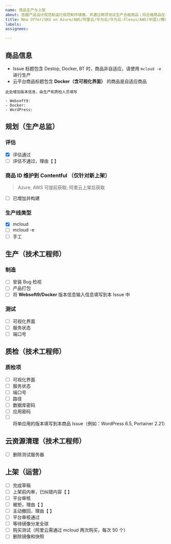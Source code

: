 ```yaml
---
name: 商品生产与上架
about: 依据产品设计规范和运行规范制作镜像，并通过两项测试生产合格商品；将合格商品在各大云平台上架
title: New Offer/SKU on Azure/AWS/阿里云/华为云/华为云-Flexus/AWS(中国)/腾讯云/AlibabaCloud/HUAWEICLOUD/HUAWEICLOUD-Flexus
labels: 
assignees: 

---
```


## 商品信息

- Issue 标题包含 Destop, Docker, BT 时，商品非自适应，请使用 `mcloud -e` 进行生产
- 云平台商品标题包含 **Docker（含可视化界面）** 的商品是自适应商品

```
此处增加版本信息，由生产和质检人员填写

- Websoft9:
- Docker:
- WordPress:
```

## 规划（生产总监）

### 评估

- [x] 评估通过
- [ ] 评估不通过，理由【         】

### 商品 ID 维护到 Contentful （仅针对新上架）

> Azure, AWS 可提前获取; 阿里云上架后获取

- [ ] 已增加并构建

### 生产线类型

- [x] mcloud
- [ ] mcloud -e
- [ ] 手工

## 生产（技术工程师）

### 制造

- [ ] 安装 Bug 检视
- [ ] 产品打包
- [ ] 将 **Websoft9/Docker** 版本信息输入信息填写到本 Issue 中

### 测试

- [ ] 可视化界面 
- [ ] 服务状态
- [ ] 端口号

## 质检（技术工程师）

### 质检项
  
- [ ] 可视化界面
- [ ] 服务状态
- [ ] 端口号
- [ ] 路径
- [ ] 数据库密码
- [ ] 应用密码
- [ ] 将单应用的版本填写到本商品 Issue（例如：WordPress 6.5, Portainer 2.21）

## 云资源清理（技术工程师）

- [ ] 删除测试服务器

## 上架（运营）

- [ ] 完成草稿
- [ ] 上架前内审，已纠错内容【         】
- [ ] 平台审核
- [ ] 被拒，理由【         】
- [ ] 主动撤回，理由【         】
- [ ] 平台审核通过
- [ ] 等待镜像分发全球
- [ ] 购买测试（阿里云需通过 mcloud 两次购买，每次 50 个）
- [ ] 删除镜像和快照

